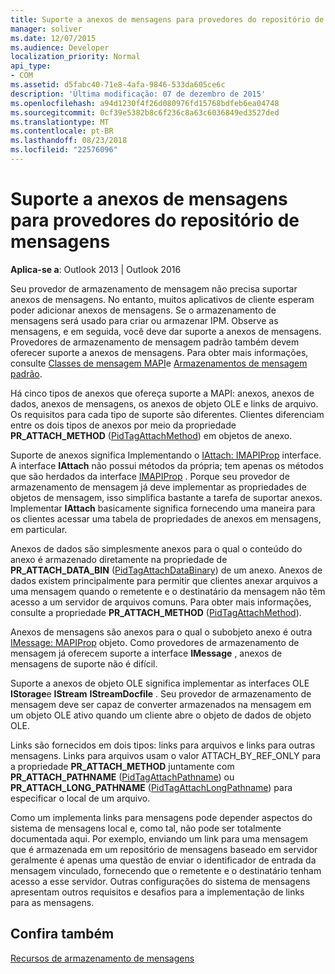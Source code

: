 ```yaml
---
title: Suporte a anexos de mensagens para provedores do repositório de mensagens
manager: soliver
ms.date: 12/07/2015
ms.audience: Developer
localization_priority: Normal
api_type:
- COM
ms.assetid: d5fabc40-71e8-4afa-9846-533da605ce6c
description: 'Última modificação: 07 de dezembro de 2015'
ms.openlocfilehash: a94d1230f4f26d080976fd15768bdfeb6ea04748
ms.sourcegitcommit: 0cf39e5382b8c6f236c8a63c6036849ed3527ded
ms.translationtype: MT
ms.contentlocale: pt-BR
ms.lasthandoff: 08/23/2018
ms.locfileid: "22576096"
---
```

# <a name="supporting-message-attachments-for-message-store-providers"></a>Suporte a anexos de mensagens para provedores do repositório de mensagens

 
  
**Aplica-se a**: Outlook 2013 | Outlook 2016 
  
Seu provedor de armazenamento de mensagem não precisa suportar anexos de mensagens. No entanto, muitos aplicativos de cliente esperam poder adicionar anexos de mensagens. Se o armazenamento de mensagens será usado para criar ou armazenar IPM. Observe as mensagens, e em seguida, você deve dar suporte a anexos de mensagens. Provedores de armazenamento de mensagem padrão também devem oferecer suporte a anexos de mensagens. Para obter mais informações, consulte [Classes de mensagem MAPI](mapi-message-classes.md)e [Armazenamentos de mensagem padrão](default-message-stores.md).
  
Há cinco tipos de anexos que ofereça suporte a MAPI: anexos, anexos de dados, anexos de mensagens, os anexos de objeto OLE e links de arquivo. Os requisitos para cada tipo de suporte são diferentes. Clientes diferenciam entre os dois tipos de anexos por meio da propriedade **PR_ATTACH_METHOD** ([PidTagAttachMethod](pidtagattachmethod-canonical-property.md)) em objetos de anexo.
  
Suporte de anexos significa Implementando o [IAttach: IMAPIProp](iattachimapiprop.md) interface. A interface **IAttach** não possui métodos da própria; tem apenas os métodos que são herdados da interface [IMAPIProp](imapipropiunknown.md) . Porque seu provedor de armazenamento de mensagem já deve implementar as propriedades de objetos de mensagem, isso simplifica bastante a tarefa de suportar anexos. Implementar **IAttach** basicamente significa fornecendo uma maneira para os clientes acessar uma tabela de propriedades de anexos em mensagens, em particular. 
  
Anexos de dados são simplesmente anexos para o qual o conteúdo do anexo é armazenado diretamente na propriedade de **PR_ATTACH_DATA_BIN** ([PidTagAttachDataBinary](pidtagattachdatabinary-canonical-property.md)) de um anexo. Anexos de dados existem principalmente para permitir que clientes anexar arquivos a uma mensagem quando o remetente e o destinatário da mensagem não têm acesso a um servidor de arquivos comuns. Para obter mais informações, consulte a propriedade **PR_ATTACH_METHOD** ([PidTagAttachMethod](pidtagattachmethod-canonical-property.md)).
  
Anexos de mensagens são anexos para o qual o subobjeto anexo é outra [IMessage: MAPIProp](imessageimapiprop.md) objeto. Como provedores de armazenamento de mensagem já oferecem suporte a interface **IMessage** , anexos de mensagens de suporte não é difícil. 
  
Suporte a anexos de objeto OLE significa implementar as interfaces OLE **IStorage**e **IStream** **IStreamDocfile** . Seu provedor de armazenamento de mensagem deve ser capaz de converter armazenados na mensagem em um objeto OLE ativo quando um cliente abre o objeto de dados de objeto OLE. 
  
Links são fornecidos em dois tipos: links para arquivos e links para outras mensagens. Links para arquivos usam o valor ATTACH_BY_REF_ONLY para a propriedade **PR_ATTACH_METHOD** juntamente com **PR_ATTACH_PATHNAME** ([PidTagAttachPathname](pidtagattachpathname-canonical-property.md)) ou **PR_ATTACH_LONG_PATHNAME** ([PidTagAttachLongPathname](pidtagattachlongpathname-canonical-property.md)) para especificar o local de um arquivo.
  
Como um implementa links para mensagens pode depender aspectos do sistema de mensagens local e, como tal, não pode ser totalmente documentada aqui. Por exemplo, enviando um link para uma mensagem que é armazenada em um repositório de mensagens baseado em servidor geralmente é apenas uma questão de enviar o identificador de entrada da mensagem vinculado, fornecendo que o remetente e o destinatário tenham acesso a esse servidor. Outras configurações do sistema de mensagens apresentam outros requisitos e desafios para a implementação de links para as mensagens.
  
## <a name="see-also"></a>Confira também



[Recursos de armazenamento de mensagens](message-store-features.md)

